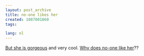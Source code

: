 ```yaml
---
layout: post_archive
title: no-one likes her
created: 1087001860
tags:

lang: nl
---
```

[But she is gorgeous](http://www.chiquechick.com/node/view/41) and very cool. [Why does no-one like her](http://drupal.org/profile/interest/My%20Girlfriend)??
